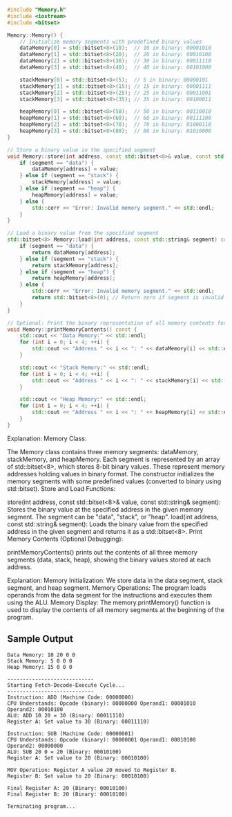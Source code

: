 ```cpp

#include "Memory.h"
#include <iostream>
#include <bitset>

Memory::Memory() {
    // Initialize memory segments with predefined binary values
    dataMemory[0] = std::bitset<8>(10);  // 10 in binary: 00001010
    dataMemory[1] = std::bitset<8>(20);  // 20 in binary: 00010100
    dataMemory[2] = std::bitset<8>(30);  // 30 in binary: 00011110
    dataMemory[3] = std::bitset<8>(40);  // 40 in binary: 00101000

    stackMemory[0] = std::bitset<8>(5);  // 5 in binary: 00000101
    stackMemory[1] = std::bitset<8>(15); // 15 in binary: 00001111
    stackMemory[2] = std::bitset<8>(25); // 25 in binary: 00011001
    stackMemory[3] = std::bitset<8>(35); // 35 in binary: 00100011

    heapMemory[0] = std::bitset<8>(50);  // 50 in binary: 00110010
    heapMemory[1] = std::bitset<8>(60);  // 60 in binary: 00111100
    heapMemory[2] = std::bitset<8>(70);  // 70 in binary: 01000110
    heapMemory[3] = std::bitset<8>(80);  // 80 in binary: 01010000
}

// Store a binary value in the specified segment
void Memory::store(int address, const std::bitset<8>& value, const std::string& segment) {
    if (segment == "data") {
        dataMemory[address] = value;
    } else if (segment == "stack") {
        stackMemory[address] = value;
    } else if (segment == "heap") {
        heapMemory[address] = value;
    } else {
        std::cerr << "Error: Invalid memory segment." << std::endl;
    }
}

// Load a binary value from the specified segment
std::bitset<8> Memory::load(int address, const std::string& segment) const {
    if (segment == "data") {
        return dataMemory[address];
    } else if (segment == "stack") {
        return stackMemory[address];
    } else if (segment == "heap") {
        return heapMemory[address];
    } else {
        std::cerr << "Error: Invalid memory segment." << std::endl;
        return std::bitset<8>(0); // Return zero if segment is invalid
    }
}

// Optional: Print the binary representation of all memory contents for debugging
void Memory::printMemoryContents() const {
    std::cout << "Data Memory:" << std::endl;
    for (int i = 0; i < 4; ++i) {
        std::cout << "Address " << i << ": " << dataMemory[i] << std::endl;
    }

    std::cout << "Stack Memory:" << std::endl;
    for (int i = 0; i < 4; ++i) {
        std::cout << "Address " << i << ": " << stackMemory[i] << std::endl;
    }

    std::cout << "Heap Memory:" << std::endl;
    for (int i = 0; i < 4; ++i) {
        std::cout << "Address " << i << ": " << heapMemory[i] << std::endl;
    }
}


```



Explanation:
Memory Class:

The Memory class contains three memory segments: dataMemory, stackMemory, and heapMemory. Each segment is represented by an array of std::bitset<8>, which stores 8-bit binary values. These represent memory addresses holding values in binary format.
The constructor initializes the memory segments with some predefined values (converted to binary using std::bitset).
Store and Load Functions:

store(int address, const std::bitset<8>& value, const std::string& segment):
Stores the binary value at the specified address in the given memory segment.
The segment can be "data", "stack", or "heap".
load(int address, const std::string& segment):
Loads the binary value from the specified address in the given segment and returns it as a std::bitset<8>.
Print Memory Contents (Optional Debugging):

printMemoryContents() prints out the contents of all three memory segments (data, stack, heap), showing the binary values stored at each address.



















Explanation:
Memory Initialization:
We store data in the data segment, stack segment, and heap segment.
Memory Operations:
The program loads operands from the data segment for the instructions and executes them using the ALU.
Memory Display:
The memory.printMemory() function is used to display the contents of all memory segments at the beginning of the program.

## Sample Output 
```
Data Memory: 10 20 0 0 
Stack Memory: 5 0 0 0 
Heap Memory: 15 0 0 0 

----------------------------
Starting Fetch-Decode-Execute Cycle...
----------------------------
Instruction: ADD (Machine Code: 00000000)
CPU Understands: Opcode (binary): 00000000 Operand1: 00001010 Operand2: 00010100
ALU: ADD 10 20 = 30 (Binary: 00011110)
Register A: Set value to 30 (Binary: 00011110)

Instruction: SUB (Machine Code: 00000001)
CPU Understands: Opcode (binary): 00000001 Operand1: 00010100 Operand2: 00000000
ALU: SUB 20 0 = 20 (Binary: 00010100)
Register A: Set value to 20 (Binary: 00010100)

MOV Operation: Register A value 20 moved to Register B.
Register B: Set value to 20 (Binary: 00010100)

Final Register A: 20 (Binary: 00010100)
Final Register B: 20 (Binary: 00010100)

Terminating program...
````
